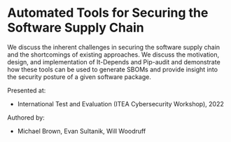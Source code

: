 Automated Tools for Securing the Software Supply Chain
=============================

We discuss the inherent challenges in securing the software supply chain and the shortcomings of existing approaches. We discuss the motivation, design, and implementation of It-Depends and Pip-audit and demonstrate how these tools can be used to generate SBOMs and provide insight into the security posture of a given software package.


Presented at:

* International Test and Evaluation (ITEA Cybersecurity Workshop), 2022

Authored by:

* Michael Brown, Evan Sultanik, Will Woodruff
